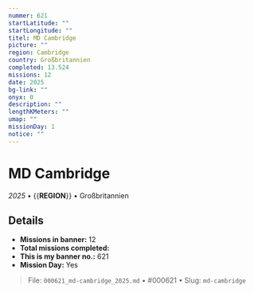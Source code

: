 ```yaml
---
nummer: 621
startLatitude: ""
startLongitude: ""
titel: MD Cambridge
picture: ""
region: Cambridge
country: Großbritannien
completed: 13.524
missions: 12
date: 2025
bg-link: ""
onyx: 0
description: ""
lengthKMeters: ""
umap: ""
missionDay: 1
notice: ""
---
```

# MD Cambridge

*2025* • {{__REGION__}} • Großbritannien





## Details

- **Missions in banner:** 12
- **Total missions completed:** 
- **This is my banner no.:** 621
- **Mission Day:** Yes





> File: `000621_md-cambridge_2025.md` • #000621 • Slug: `md-cambridge`
